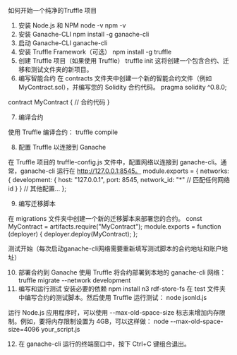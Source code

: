 如何开始一个纯净的Truffle 项目
1. 安装 Node.js 和 NPM
node -v
npm -v
2. 安装 Ganache-CLI
npm install -g ganache-cli
3. 启动 Ganache-CLI
ganache-cli
4. 安装 Truffle Framework（可选）
npm install -g truffle
5. 创建 Truffle 项目（如果使用 Truffle）
truffle init
这将创建一个包含合约、迁移和测试文件夹的新项目。
6. 编写智能合约
在 contracts 文件夹中创建一个新的智能合约文件（例如 MyContract.sol），并编写您的 Solidity 合约代码。
pragma solidity ^0.8.0;

contract MyContract {
    // 合约代码
}

7. 编译合约

使用 Truffle 编译合约：
truffle compile

8. 配置 Truffle 以连接到 Ganache

在 Truffle 项目的 truffle-config.js 文件中，配置网络以连接到 ganache-cli。通常，ganache-cli 运行在 http://127.0.0.1:8545。
module.exports = {
  networks: {
    development: {
      host: "127.0.0.1",
      port: 8545,
      network_id: "*" // 匹配任何网络 id
    }
  }
  // 其他配置...
};

9. 编写迁移脚本

在 migrations 文件夹中创建一个新的迁移脚本来部署您的合约。
const MyContract = artifacts.require("MyContract");
module.exports = function (deployer) {
  deployer.deploy(MyContract);
};


测试开始（每次启动ganache-cli网络需要重新填写测试脚本的合约地址和账户地址）

10. 部署合约到 Ganache
使用 Truffle 将合约部署到本地的 ganache-cli 网络：
truffle migrate --network development
11. 编写和运行测试
安装必要的依赖
npm install n3 rdf-store-fs
在 test 文件夹中编写合约的测试脚本。然后使用 Truffle 运行测试：
node jsonld.js



运行 Node.js 应用程序时，可以使用 --max-old-space-size 标志来增加内存限制。例如，要将内存限制设置为 4GB，可以这样做：
node --max-old-space-size=4096 your_script.js

12. 在 ganache-cli 运行的终端窗口中，按下 Ctrl+C 键组合退出。
